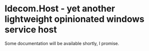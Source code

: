 Idecom.Host - yet another lightweight opinionated windows service host
===========

Some documentation will be available shortly, I promise.